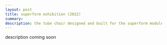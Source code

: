 ```yaml
---
layout: post
title: superform exhibition (2022)
summary:
description: the tube chair designed and built for the superform module on display at the royal college of art
---
```


description coming soon

